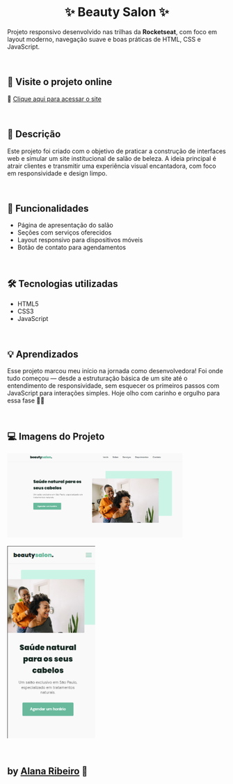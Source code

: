 <h1 align="center">✨ Beauty Salon ✨</h1>

<p>
  Projeto responsivo desenvolvido nas trilhas da <strong>Rocketseat</strong>, com foco em layout moderno, navegação suave e boas práticas de HTML, CSS e JavaScript.
</p>

<br>

## 📍 Visite o projeto online  
🔗 [Clique aqui para acessar o site](https://eaealana.github.io/BeautySalon/)

<br>

## 📝 Descrição  
Este projeto foi criado com o objetivo de praticar a construção de interfaces web e simular um site institucional de salão de beleza. A ideia principal é atrair clientes e transmitir uma experiência visual encantadora, com foco em responsividade e design limpo.

<br>

## 🚀 Funcionalidades  
- Página de apresentação do salão  
- Seções com serviços oferecidos  
- Layout responsivo para dispositivos móveis  
- Botão de contato para agendamentos

<br>

## 🛠 Tecnologias utilizadas  
- HTML5  
- CSS3  
- JavaScript

<br>

## 💡 Aprendizados  
Esse projeto marcou meu início na jornada como desenvolvedora! Foi onde tudo começou — desde a estruturação básica de um site até o entendimento de responsividade, sem esquecer os primeiros passos com JavaScript para interações simples. Hoje olho com carinho e orgulho para essa fase 🌱✨

<br>

## 💻 Imagens do Projeto  
<p>
  <img src="./assets/tela-grande.png" width="80%"/>
  <br><br>
  <img src="./assets/mobile.png" width="40%"/>
</p>

<br>

## by [Alana Ribeiro](https://www.instagram.com/alanaribeiroosz/) 🤎
